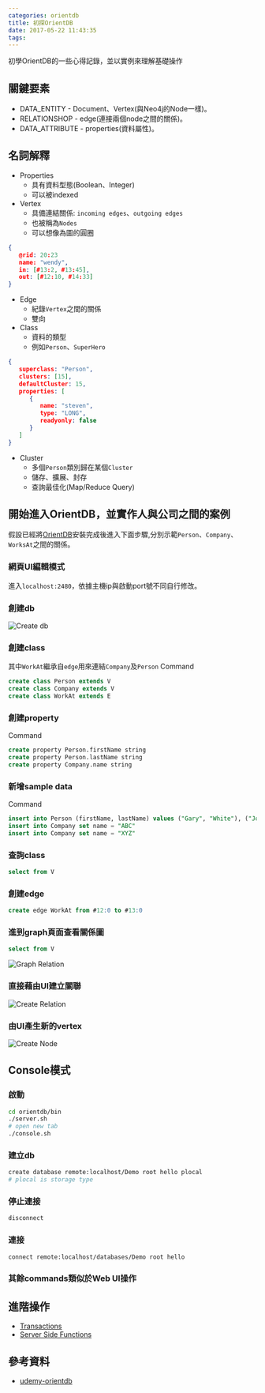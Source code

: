 ```yaml
---
categories: orientdb
title: 初探OrientDB
date: 2017-05-22 11:43:35
tags: 
---
```


初學OrientDB的一些心得記錄，並以實例來理解基礎操作

## 關鍵要素
- DATA_ENTITY - Document、Vertex(與Neo4j的Node一樣)。
- RELATIONSHOP - edge(連接兩個node之間的關係)。
- DATA_ATTRIBUTE - properties(資料屬性)。

## 名詞解釋
- Properties
   - 具有資料型態(Boolean、Integer)
   - 可以被indexed
- Vertex
   - 具備連結關係: `incoming edges`、`outgoing edges`
   - 也被稱為`Nodes`
   - 可以想像為圖的圓圈
   
```json
{
   @rid: 20:23
   name: "wendy",
   in: [#13:2, #13:45],
   out: [#12:10, #14:33]
}
```

- Edge
   - 紀錄`Vertex`之間的關係
   - 雙向
- Class
   - 資料的類型
   - 例如`Person`、`SuperHero`

```json
{
   superclass: "Person",
   clusters: [15],
   defaultCluster: 15,
   properties: [
      {
         name: "steven",
         type: "LONG",
         readyonly: false
      }
   ]
}
```

- Cluster
   - 多個`Person`類別歸在某個`Cluster`
   - 儲存、擴展、封存
   - 查詢最佳化(Map/Reduce Query)

## 開始進入OrientDB，並實作人與公司之間的案例
假設已經將[OrientDB](https://orientdb.com/docs/2.1/Tutorial-Installation.html)安裝完成後進入下面步驟,分別示範`Person`、`Company`、`WorksAt`之間的關係。

### 網頁UI編輯模式
進入`localhost:2480`，依據主機ip與啟動port號不同自行修改。

### 創建db 
![Create db](create_db.gif)

### 創建class 
其中`WorkAt`繼承自`edge`用來連結`Company`及`Person`
Command
```sql
create class Person extends V
create class Company extends V
create class WorkAt extends E
```

### 創建property
Command
```sql
create property Person.firstName string
create property Person.lastName string
create property Company.name string
```

### 新增sample data
Command
```sql
insert into Person (firstName, lastName) values ("Gary", "White"), ("Join", "Steven"), ("Lin", "Tom")
insert into Company set name = "ABC"
insert into Company set name = "XYZ"
```

### 查詢class
```sql
select from V
```

### 創建edge
```sql
create edge WorkAt from #12:0 to #13:0
```

### 進到graph頁面查看關係圖
```sql
select from V
```
![Graph Relation](graph_relation.png)

### 直接藉由UI建立關聯
![Create Relation](create_relation.gif)

### 由UI產生新的vertex
![Create Node](create_node.gif)

## Console模式

### 啟動
```sh
cd orientdb/bin
./server.sh
# open new tab
./console.sh
```

### 建立db
```sh
create database remote:localhost/Demo root hello plocal
# plocal is storage type
```

### 停止連接
```sh
disconnect
```

### 連接
```sh
connect remote:localhost/databases/Demo root hello
```

### 其餘commands類似於Web UI操作

## 進階操作
- [Transactions](http://orientdb.com/docs/last/OrientJS-Transactions.html)
- [Server Side Functions](https://orientdb.com/docs/2.2/Functions-Server.html)

## 參考資料
- [udemy-orientdb](https://www.udemy.com/orientdb-getting-started)
